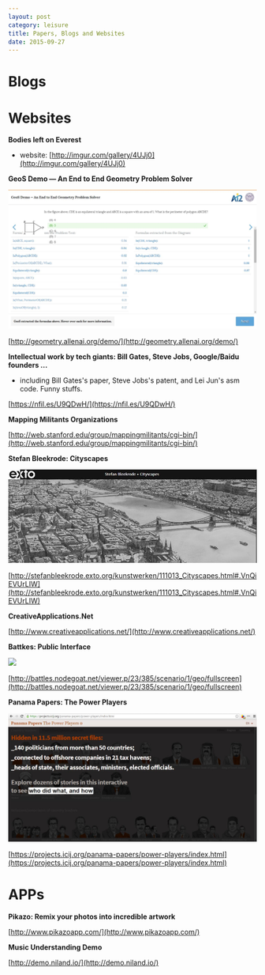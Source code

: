 ```yaml
---
layout: post
category: leisure
title: Papers, Blogs and Websites
date: 2015-09-27
---
```


# Blogs

# Websites

**Bodies left on Everest**

- website: [http://imgur.com/gallery/4UJj0](http://imgur.com/gallery/4UJj0)

**GeoS Demo — An End to End Geometry Problem Solver**

![](/assets/leisure/blogs-and-websites/GeoS_Demo.jpg)

[http://geometry.allenai.org/demo/](http://geometry.allenai.org/demo/)

**Intellectual work by tech giants: Bill Gates, Steve Jobs, Google/Baidu founders ...**

- including Bill Gates's paper, Steve Jobs's patent, and Lei Jun's asm code. Funny stuffs.

[https://nfil.es/U9QDwH/](https://nfil.es/U9QDwH/)

**Mapping Militants Organizations**

[http://web.stanford.edu/group/mappingmilitants/cgi-bin/](http://web.stanford.edu/group/mappingmilitants/cgi-bin/)

**Stefan Bleekrode: Cityscapes**

![](/assets/leisure/blogs-and-websites/Stefan_Bleekrode_Cityscapes.jpg)

[http://stefanbleekrode.exto.org/kunstwerken/111013_Cityscapes.html#.VnQiEVUrLIW](http://stefanbleekrode.exto.org/kunstwerken/111013_Cityscapes.html#.VnQiEVUrLIW)

**CreativeApplications.Net**

[http://www.creativeapplications.net/](http://www.creativeapplications.net/)

**Battkes: Public Interface**

![](/assets/leisure/blogs-and-websites/battles_nodegoat.jpg)

[http://battles.nodegoat.net/viewer.p/23/385/scenario/1/geo/fullscreen](http://battles.nodegoat.net/viewer.p/23/385/scenario/1/geo/fullscreen)

**Panama Papers: The Power Players**

![](/assets/leisure/blogs-and-websites/panama_papers.jpg)

[https://projects.icij.org/panama-papers/power-players/index.html](https://projects.icij.org/panama-papers/power-players/index.html)

# APPs

**Pikazo: Remix your photos into incredible artwork**

[http://www.pikazoapp.com/](http://www.pikazoapp.com/)

**Music Understanding Demo**

[http://demo.niland.io/](http://demo.niland.io/)